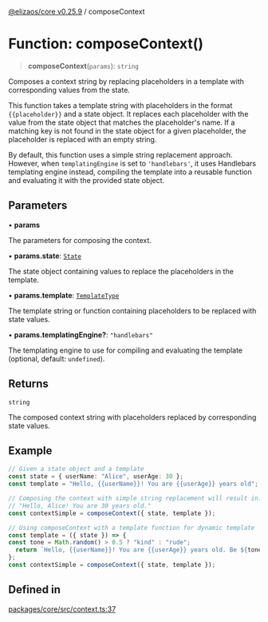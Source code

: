 [@elizaos/core v0.25.9](../index.md) / composeContext

# Function: composeContext()

> **composeContext**(`params`): `string`

Composes a context string by replacing placeholders in a template with corresponding values from the state.

This function takes a template string with placeholders in the format `{{placeholder}}` and a state object.
It replaces each placeholder with the value from the state object that matches the placeholder's name.
If a matching key is not found in the state object for a given placeholder, the placeholder is replaced with an empty string.

By default, this function uses a simple string replacement approach. However, when `templatingEngine` is set to `'handlebars'`, it uses Handlebars templating engine instead, compiling the template into a reusable function and evaluating it with the provided state object.

## Parameters

• **params**

The parameters for composing the context.

• **params.state**: [`State`](../interfaces/State.md)

The state object containing values to replace the placeholders in the template.

• **params.template**: [`TemplateType`](../type-aliases/TemplateType.md)

The template string or function containing placeholders to be replaced with state values.

• **params.templatingEngine?**: `"handlebars"`

The templating engine to use for compiling and evaluating the template (optional, default: `undefined`).

## Returns

`string`

The composed context string with placeholders replaced by corresponding state values.

## Example

```ts
// Given a state object and a template
const state = { userName: "Alice", userAge: 30 };
const template = "Hello, {{userName}}! You are {{userAge}} years old";

// Composing the context with simple string replacement will result in:
// "Hello, Alice! You are 30 years old."
const contextSimple = composeContext({ state, template });

// Using composeContext with a template function for dynamic template
const template = ({ state }) => {
const tone = Math.random() > 0.5 ? "kind" : "rude";
  return `Hello, {{userName}}! You are {{userAge}} years old. Be ${tone}`;
};
const contextSimple = composeContext({ state, template });
```

## Defined in

[packages/core/src/context.ts:37](https://github.com/Shelpin/aeternalsv2/blob/main/packages/core/src/context.ts#L37)
